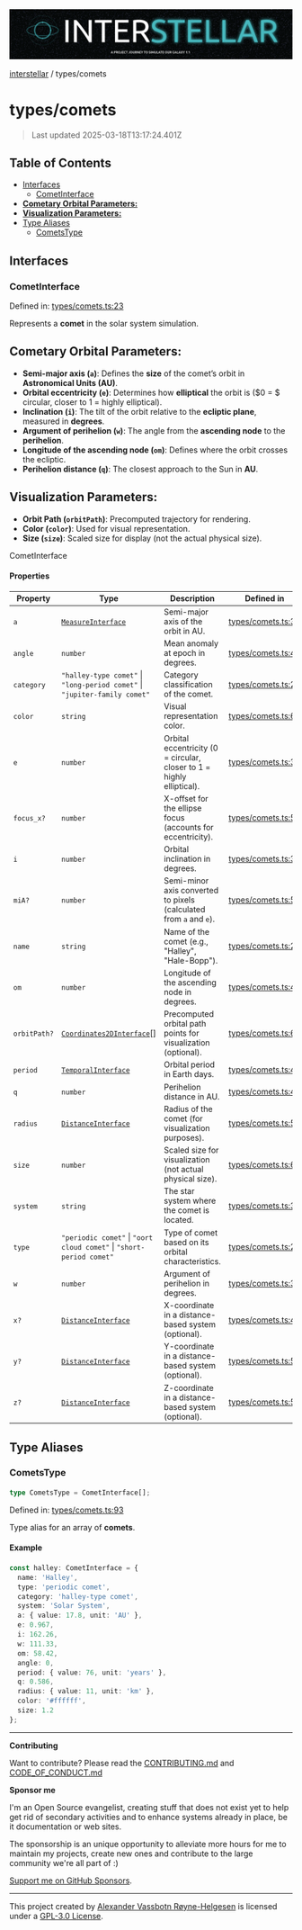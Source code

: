 <div>
  <img alt="SPECCER logo" src="https://raw.githubusercontent.com/phun-ky/interstellar/main/public/interstellar-header.png" style="max-height:120px;" />
</div>

[interstellar](../README.md) / types/comets

# types/comets

> Last updated 2025-03-18T13:17:24.401Z

## Table of Contents

- [Interfaces](#interfaces)
  - [CometInterface](#cometinterface)
- [**Cometary Orbital Parameters:**](#cometary-orbital-parameters)
- [**Visualization Parameters:**](#visualization-parameters)
- [Type Aliases](#type-aliases)
  - [CometsType](#cometstype)

## Interfaces

### CometInterface

Defined in:
[types/comets.ts:23](https://github.com/phun-ky/interstellar/blob/main/src/types/comets.ts#L23)

Represents a **comet** in the solar system simulation.

## **Cometary Orbital Parameters:**

- **Semi-major axis (`a`)**: Defines the **size** of the comet’s orbit in
  **Astronomical Units (AU)**.
- **Orbital eccentricity (`e`)**: Determines how **elliptical** the orbit is
  ($0 = $ circular, closer to $1$ = highly elliptical).
- **Inclination (`i`)**: The tilt of the orbit relative to the **ecliptic
  plane**, measured in **degrees**.
- **Argument of perihelion (`w`)**: The angle from the **ascending node** to the
  **perihelion**.
- **Longitude of the ascending node (`om`)**: Defines where the orbit crosses
  the ecliptic.
- **Perihelion distance (`q`)**: The closest approach to the Sun in **AU**.

## **Visualization Parameters:**

- **Orbit Path (`orbitPath`)**: Precomputed trajectory for rendering.
- **Color (`color`)**: Used for visual representation.
- **Size (`size`)**: Scaled size for display (not the actual physical size).

CometInterface

#### Properties

| Property                          | Type                                                                       | Description                                                           | Defined in                                                                                      |
| --------------------------------- | -------------------------------------------------------------------------- | --------------------------------------------------------------------- | ----------------------------------------------------------------------------------------------- |
| <a id="a" /> `a`                  | [`MeasureInterface`](distance.md#measureinterface)                         | Semi-major axis of the orbit in AU.                                   | [types/comets.ts:33](https://github.com/phun-ky/interstellar/blob/main/src/types/comets.ts#L33) |
| <a id="angle" /> `angle`          | `number`                                                                   | Mean anomaly at epoch in degrees.                                     | [types/comets.ts:43](https://github.com/phun-ky/interstellar/blob/main/src/types/comets.ts#L43) |
| <a id="category" /> `category`    | `"halley-type comet"` \| `"long-period comet"` \| `"jupiter-family comet"` | Category classification of the comet.                                 | [types/comets.ts:29](https://github.com/phun-ky/interstellar/blob/main/src/types/comets.ts#L29) |
| <a id="color" /> `color`          | `string`                                                                   | Visual representation color.                                          | [types/comets.ts:63](https://github.com/phun-ky/interstellar/blob/main/src/types/comets.ts#L63) |
| <a id="e" /> `e`                  | `number`                                                                   | Orbital eccentricity (0 = circular, closer to 1 = highly elliptical). | [types/comets.ts:35](https://github.com/phun-ky/interstellar/blob/main/src/types/comets.ts#L35) |
| <a id="focus_x" /> `focus_x?`     | `number`                                                                   | X-offset for the ellipse focus (accounts for eccentricity).           | [types/comets.ts:57](https://github.com/phun-ky/interstellar/blob/main/src/types/comets.ts#L57) |
| <a id="i" /> `i`                  | `number`                                                                   | Orbital inclination in degrees.                                       | [types/comets.ts:37](https://github.com/phun-ky/interstellar/blob/main/src/types/comets.ts#L37) |
| <a id="mia" /> `miA?`             | `number`                                                                   | Semi-minor axis converted to pixels (calculated from `a` and `e`).    | [types/comets.ts:55](https://github.com/phun-ky/interstellar/blob/main/src/types/comets.ts#L55) |
| <a id="name" /> `name`            | `string`                                                                   | Name of the comet (e.g., "Halley", "Hale-Bopp").                      | [types/comets.ts:25](https://github.com/phun-ky/interstellar/blob/main/src/types/comets.ts#L25) |
| <a id="om" /> `om`                | `number`                                                                   | Longitude of the ascending node in degrees.                           | [types/comets.ts:41](https://github.com/phun-ky/interstellar/blob/main/src/types/comets.ts#L41) |
| <a id="orbitpath" /> `orbitPath?` | [`Coordinates2DInterface`](planets.md#coordinates2dinterface)\[]           | Precomputed orbital path points for visualization (optional).         | [types/comets.ts:61](https://github.com/phun-ky/interstellar/blob/main/src/types/comets.ts#L61) |
| <a id="period" /> `period`        | [`TemporalInterface`](temporal.md#temporalinterface)                       | Orbital period in Earth days.                                         | [types/comets.ts:45](https://github.com/phun-ky/interstellar/blob/main/src/types/comets.ts#L45) |
| <a id="q" /> `q`                  | `number`                                                                   | Perihelion distance in AU.                                            | [types/comets.ts:47](https://github.com/phun-ky/interstellar/blob/main/src/types/comets.ts#L47) |
| <a id="radius" /> `radius`        | [`DistanceInterface`](distance.md#distanceinterface)                       | Radius of the comet (for visualization purposes).                     | [types/comets.ts:59](https://github.com/phun-ky/interstellar/blob/main/src/types/comets.ts#L59) |
| <a id="size" /> `size`            | `number`                                                                   | Scaled size for visualization (not actual physical size).             | [types/comets.ts:65](https://github.com/phun-ky/interstellar/blob/main/src/types/comets.ts#L65) |
| <a id="system" /> `system`        | `string`                                                                   | The star system where the comet is located.                           | [types/comets.ts:31](https://github.com/phun-ky/interstellar/blob/main/src/types/comets.ts#L31) |
| <a id="type" /> `type`            | `"periodic comet"` \| `"oort cloud comet"` \| `"short-period comet"`       | Type of comet based on its orbital characteristics.                   | [types/comets.ts:27](https://github.com/phun-ky/interstellar/blob/main/src/types/comets.ts#L27) |
| <a id="w" /> `w`                  | `number`                                                                   | Argument of perihelion in degrees.                                    | [types/comets.ts:39](https://github.com/phun-ky/interstellar/blob/main/src/types/comets.ts#L39) |
| <a id="x" /> `x?`                 | [`DistanceInterface`](distance.md#distanceinterface)                       | X-coordinate in a distance-based system (optional).                   | [types/comets.ts:49](https://github.com/phun-ky/interstellar/blob/main/src/types/comets.ts#L49) |
| <a id="y" /> `y?`                 | [`DistanceInterface`](distance.md#distanceinterface)                       | Y-coordinate in a distance-based system (optional).                   | [types/comets.ts:51](https://github.com/phun-ky/interstellar/blob/main/src/types/comets.ts#L51) |
| <a id="z" /> `z?`                 | [`DistanceInterface`](distance.md#distanceinterface)                       | Z-coordinate in a distance-based system (optional).                   | [types/comets.ts:53](https://github.com/phun-ky/interstellar/blob/main/src/types/comets.ts#L53) |

## Type Aliases

### CometsType

```ts
type CometsType = CometInterface[];
```

Defined in:
[types/comets.ts:93](https://github.com/phun-ky/interstellar/blob/main/src/types/comets.ts#L93)

Type alias for an array of **comets**.

#### Example

```ts
const halley: CometInterface = {
  name: 'Halley',
  type: 'periodic comet',
  category: 'halley-type comet',
  system: 'Solar System',
  a: { value: 17.8, unit: 'AU' },
  e: 0.967,
  i: 162.26,
  w: 111.33,
  om: 58.42,
  angle: 0,
  period: { value: 76, unit: 'years' },
  q: 0.586,
  radius: { value: 11, unit: 'km' },
  color: '#ffffff',
  size: 1.2
};
```

---

**Contributing**

Want to contribute? Please read the
[CONTRIBUTING.md](https://github.com/phun-ky/interstellar/blob/main/CONTRIBUTING.md)
and
[CODE_OF_CONDUCT.md](https://github.com/phun-ky/interstellar/blob/main/CODE_OF_CONDUCT.md)

**Sponsor me**

I'm an Open Source evangelist, creating stuff that does not exist yet to help
get rid of secondary activities and to enhance systems already in place, be it
documentation or web sites.

The sponsorship is an unique opportunity to alleviate more hours for me to
maintain my projects, create new ones and contribute to the large community
we're all part of :)

[Support me on GitHub Sponsors](https://github.com/sponsors/phun-ky).

---

This project created by [Alexander Vassbotn Røyne-Helgesen](http://phun-ky.net)
is licensed under a [GPL-3.0
License](https://choosealicense.com/licenses/gpl-3.0/).

